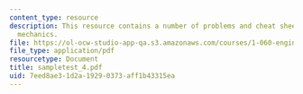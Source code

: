 ```yaml
---
content_type: resource
description: This resource contains a number of problems and cheat sheets on fluid
  mechanics.
file: https://ol-ocw-studio-app-qa.s3.amazonaws.com/courses/1-060-engineering-mechanics-ii-spring-2006/7eed8ae31d2a19290373aff1b43315ea_sampletest_4.pdf
file_type: application/pdf
resourcetype: Document
title: sampletest_4.pdf
uid: 7eed8ae3-1d2a-1929-0373-aff1b43315ea
---
```

